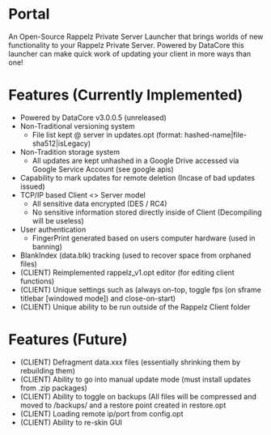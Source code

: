 # Portal
An Open-Source Rappelz Private Server Launcher that brings worlds of new functionality to your Rappelz Private Server. Powered by
DataCore this launcher can make quick work of updating your client in more ways than one!

# Features (Currently Implemented)
- Powered by DataCore v3.0.0.5 (unreleased)
- Non-Traditional versioning system
  - File list kept @ server in updates.opt (format: hashed-name|file-sha512|isLegacy)
- Non-Tradition storage system
  - All updates are kept unhashed in a Google Drive accessed via Google Service Account (see google apis)
- Capability to mark updates for remote deletion (Incase of bad updates issued)
- TCP/IP based Client <> Server model
  - All sensitive data encrypted (DES / RC4)
  - No sensitive information stored directly inside of Client (Decompiling will be useless)
- User authentication 
  - FingerPrint generated based on users computer hardware (used in banning)
- BlankIndex (data.blk) tracking (used to recover space from orphaned files)
- (CLIENT) Reimplemented rappelz_v1.opt editor (for editing client functions)
- (CLIENT) Unique settings such as (always on-top, toggle fps (on sframe titlebar [windowed mode]) and close-on-start)
- (CLIENT) Unique ability to be run outside of the Rappelz Client folder

# Features (Future)
- (CLIENT) Defragment data.xxx files (essentially shrinking them by rebuilding them)
- (CLIENT) Ability to go into manual update mode (must install updates from .zip packages)
- (CLIENT) Ability to toggle on backups (All files will be compressed and moved to /backups/ and a restore point created in restore.opt
- (CLIENT) Loading remote ip/port from config.opt
- (CLIENT) Ability to re-skin GUI
